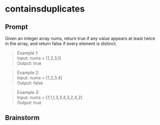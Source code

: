 # containsduplicates

## Prompt

Given an integer array nums, return true if any value appears at least twice in the array, and return false if every element is distinct.

> Example 1:\
> Input: nums = [1,2,3,1]\
> Output: true

> Example 2:\
> Input: nums = [1,2,3,4]\
> Output: false

> Example 3:\
> Input: nums = [1,1,1,3,3,4,3,2,4,2]\
> Output: true

## Brainstorm

